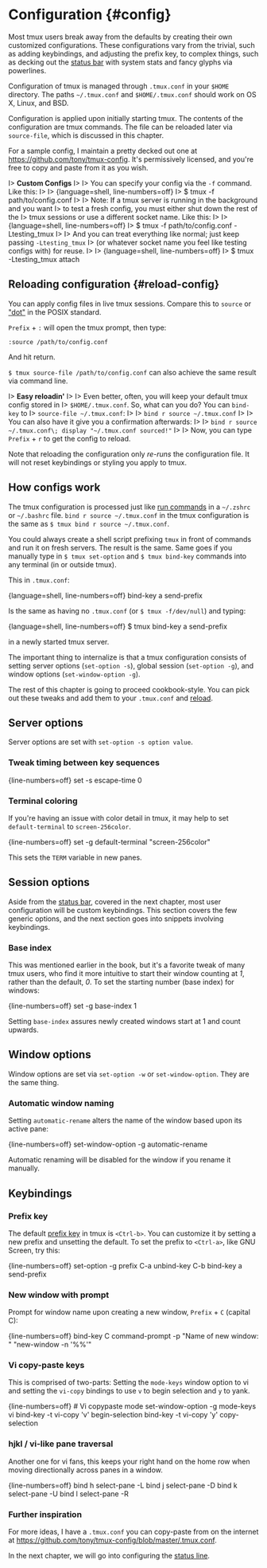 # Configuration {#config}

Most tmux users break away from the defaults by creating their own customized
configurations. These configurations vary from the trivial, such as adding
keybindings, and adjusting the prefix key, to complex things, such as decking
out the [status bar](#status-bar) with system stats and fancy glyphs via
powerlines.

Configuration of tmux is managed through `.tmux.conf` in your `$HOME` directory.
The paths `~/.tmux.conf` and `$HOME/.tmux.conf` should work on OS X, Linux, and
BSD.

Configuration is applied upon initially starting tmux. The contents of the
configuration are tmux commands. The file can be reloaded later via
`source-file`, which is discussed in this chapter.

For a sample config, I maintain a pretty decked out one at
<https://github.com/tony/tmux-config>. It's permissively licensed, and you're
free to copy and paste from it as you wish.

I> **Custom Configs**
I>
I> You can specify your config via the `-f` command. Like this:
I>
I> {language=shell, line-numbers=off}
I> $ tmux -f path/to/config.conf
I>
I> Note: If a tmux server is running in the background and you want
I> to test a fresh config, you must either shut down the rest of the
I> tmux sessions or use a different socket name. Like this:
I>
I> {language=shell, line-numbers=off}
I> $ tmux -f path/to/config.conf -Ltesting_tmux
I>
I> And you can treat everything like normal; just keep passing `-Ltesting_tmux`
I> (or whatever socket name you feel like testing configs with) for reuse.
I>
I> {language=shell, line-numbers=off}
I> $ tmux -Ltesting_tmux attach

## Reloading configuration {#reload-config}

You can apply config files in live tmux sessions. Compare this to `source` or
["dot"](http://pubs.opengroup.org/onlinepubs/9699919799/utilities/V3_chap02.html#dot)
in the POSIX standard.

`Prefix` + `:` will open the tmux prompt, then type:

`:source /path/to/config.conf`

And hit return.

`$ tmux source-file /path/to/config.conf` can also achieve the same result via
command line.

I> **Easy reloadin'**
I>
I> Even better, often, you will keep your default tmux config stored in
I> `$HOME/.tmux.conf`. So, what can you do? You can `bind-key` to
I> `source-file ~/.tmux.conf`:
I>
I> `bind r source ~/.tmux.conf`
I>
I> You can also have it give you a confirmation afterwards:
I>
I> `bind r source ~/.tmux.conf\; display "~/.tmux.conf sourced!"`
I>
I> Now, you can type `Prefix` + `r` to get the config to reload.

Note that reloading the configuration only _re-runs_ the configuration file. It
will not reset keybindings or styling you apply to tmux.

## How configs work

The tmux configuration is processed just like [run commands](https://en.wikipedia.org/wiki/Run_commands)
in a `~/.zshrc` or `~/.bashrc` file. `bind r source ~/.tmux.conf` in the tmux
configuration is the same as `$ tmux bind r source ~/.tmux.conf`.

You could always create a shell script prefixing `tmux` in front of commands
and run it on fresh servers. The result is the same. Same goes if you manually
type in `$ tmux set-option` and `$ tmux bind-key` commands into any terminal (in
or outside tmux).

This in `.tmux.conf`:

{language=shell, line-numbers=off}
bind-key a send-prefix

Is the same as having no `.tmux.conf` (or `$ tmux -f/dev/null`) and typing:

{language=shell, line-numbers=off}
$ tmux bind-key a send-prefix

in a newly started tmux server.

The important thing to internalize is that a tmux configuration consists of
setting server options (`set-option -s`), global session (`set-option -g`), and
window options (`set-window-option -g`).

The rest of this chapter is going to proceed cookbook-style. You can pick out
these tweaks and add them to your `.tmux.conf` and [reload](#reload-config).

## Server options

Server options are set with `set-option -s option value`.

### Tweak timing between key sequences

{line-numbers=off}
set -s escape-time 0

### Terminal coloring

If you're having an issue with color detail in tmux, it may help to set
`default-terminal` to `screen-256color`.

{line-numbers=off}
set -g default-terminal "screen-256color"

This sets the `TERM` variable in new panes.

## Session options

Aside from the [status bar](#status-bar), covered in the next chapter, most
user configuration will be custom keybindings. This section covers the few
generic options, and the next section goes into snippets involving keybindings.

### Base index

This was mentioned earlier in the book, but it's a favorite tweak of many tmux
users, who find it more intuitive to start their window counting at _1_, rather
than the default, _0_. To set the starting number (base index) for windows:

{line-numbers=off}
set -g base-index 1

Setting `base-index` assures newly created windows start at 1 and count upwards.

## Window options

Window options are set via `set-option -w` or `set-window-option`. They are the
same thing.

### Automatic window naming

Setting `automatic-rename` alters the name of the window based upon its active
pane:

{line-numbers=off}
set-window-option -g automatic-rename

Automatic renaming will be disabled for the window if you rename it manually.

## Keybindings

### Prefix key

The default [prefix key](#prefix-key) in tmux is `<Ctrl-b>`. You can customize
it by setting a new prefix and unsetting the default. To set the prefix to
`<Ctrl-a>`, like GNU Screen, try this:

{line-numbers=off}
set-option -g prefix C-a
unbind-key C-b
bind-key a send-prefix

### New window with prompt

Prompt for window name upon creating a new window, `Prefix` + `C` (capital C):

{line-numbers=off}
bind-key C command-prompt -p "Name of new window: " "new-window -n '%%'"

### Vi copy-paste keys

This is comprised of two-parts: Setting the `mode-keys` window option to vi and
setting the `vi-copy` bindings to use `v` to begin selection and `y` to yank.

{line-numbers=off} # Vi copypaste mode
set-window-option -g mode-keys vi
bind-key -t vi-copy 'v' begin-selection
bind-key -t vi-copy 'y' copy-selection

### hjkl / vi-like pane traversal

Another one for vi fans, this keeps your right hand on the home row when moving
directionally across panes in a window.

{line-numbers=off}
bind h select-pane -L
bind j select-pane -D
bind k select-pane -U
bind l select-pane -R

### Further inspiration

For more ideas, I have a `.tmux.conf` you can copy-paste from on the internet at
<https://github.com/tony/tmux-config/blob/master/.tmux.conf>.

In the next chapter, we will go into configuring the [status line](#status-bar).
